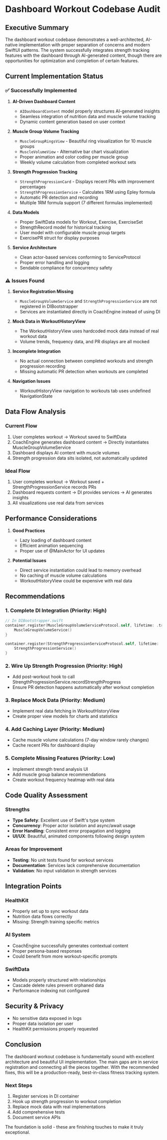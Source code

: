 # Dashboard Workout Codebase Audit

## Executive Summary

The dashboard workout codebase demonstrates a well-architected, AI-native implementation with proper separation of concerns and modern SwiftUI patterns. The system successfully integrates strength tracking features with the dashboard through AI-generated content, though there are opportunities for optimization and completion of certain features.

## Current Implementation Status

### ✅ Successfully Implemented

1. **AI-Driven Dashboard Content**
   - `AIDashboardContent` model properly structures AI-generated insights
   - Seamless integration of nutrition data and muscle volume tracking
   - Dynamic content generation based on user context

2. **Muscle Group Volume Tracking**
   - `MuscleGroupRingsView` - Beautiful ring visualization for 10 muscle groups
   - `MuscleVolumeView` - Alternative bar chart visualization
   - Proper animation and color coding per muscle group
   - Weekly volume calculation from completed workout sets

3. **Strength Progression Tracking**
   - `StrengthProgressionCard` - Displays recent PRs with improvement percentages
   - `StrengthProgressionService` - Calculates 1RM using Epley formula
   - Automatic PR detection and recording
   - Multiple 1RM formula support (7 different formulas implemented)

4. **Data Models**
   - Proper SwiftData models for Workout, Exercise, ExerciseSet
   - StrengthRecord model for historical tracking
   - User model with configurable muscle group targets
   - ExercisePR struct for display purposes

5. **Service Architecture**
   - Clean actor-based services conforming to ServiceProtocol
   - Proper error handling and logging
   - Sendable compliance for concurrency safety

### ⚠️ Issues Found

1. **Service Registration Missing**
   - `MuscleGroupVolumeService` and `StrengthProgressionService` are not registered in DIBootstrapper
   - Services are instantiated directly in CoachEngine instead of using DI

2. **Mock Data in WorkoutHistoryView**
   - The WorkoutHistoryView uses hardcoded mock data instead of real workout data
   - Volume trends, frequency data, and PR displays are all mocked

3. **Incomplete Integration**
   - No actual connection between completed workouts and strength progression recording
   - Missing automatic PR detection when workouts are completed

4. **Navigation Issues**
   - WorkoutHistoryView navigation to workouts tab uses undefined NavigationState

## Data Flow Analysis

### Current Flow
1. User completes workout → Workout saved to SwiftData
2. CoachEngine generates dashboard content → Directly instantiates MuscleGroupVolumeService
3. Dashboard displays AI content with muscle volumes
4. Strength progression data sits isolated, not automatically updated

### Ideal Flow
1. User completes workout → Workout saved + StrengthProgressionService records PRs
2. Dashboard requests content → DI provides services → AI generates insights
3. All visualizations use real data from services

## Performance Considerations

1. **Good Practices**
   - Lazy loading of dashboard content
   - Efficient animation sequencing
   - Proper use of @MainActor for UI updates

2. **Potential Issues**
   - Direct service instantiation could lead to memory overhead
   - No caching of muscle volume calculations
   - WorkoutHistoryView could be expensive with real data

## Recommendations

### 1. **Complete DI Integration** (Priority: High)
```swift
// In DIBootstrapper.swift
container.register(MuscleGroupVolumeServiceProtocol.self, lifetime: .transient) { _ in
    MuscleGroupVolumeService()
}

container.register(StrengthProgressionServiceProtocol.self, lifetime: .transient) { _ in
    StrengthProgressionService()
}
```

### 2. **Wire Up Strength Progression** (Priority: High)
- Add post-workout hook to call StrengthProgressionService.recordStrengthProgress
- Ensure PR detection happens automatically after workout completion

### 3. **Replace Mock Data** (Priority: Medium)
- Implement real data fetching in WorkoutHistoryView
- Create proper view models for charts and statistics

### 4. **Add Caching Layer** (Priority: Medium)
- Cache muscle volume calculations (7-day window rarely changes)
- Cache recent PRs for dashboard display

### 5. **Complete Missing Features** (Priority: Low)
- Implement strength trend analysis UI
- Add muscle group balance recommendations
- Create workout frequency heatmap with real data

## Code Quality Assessment

### Strengths
- **Type Safety**: Excellent use of Swift's type system
- **Concurrency**: Proper actor isolation and async/await usage
- **Error Handling**: Consistent error propagation and logging
- **UI/UX**: Beautiful, animated components following design system

### Areas for Improvement
- **Testing**: No unit tests found for workout services
- **Documentation**: Services lack comprehensive documentation
- **Validation**: No input validation in strength services

## Integration Points

### HealthKit
- Properly set up to sync workout data
- Nutrition data flows correctly
- Missing: Strength training specific metrics

### AI System
- CoachEngine successfully generates contextual content
- Proper persona-based responses
- Could benefit from more workout-specific prompts

### SwiftData
- Models properly structured with relationships
- Cascade delete rules prevent orphaned data
- Performance indexing not configured

## Security & Privacy
- No sensitive data exposed in logs
- Proper data isolation per user
- HealthKit permissions properly requested

## Conclusion

The dashboard workout codebase is fundamentally sound with excellent architecture and beautiful UI implementation. The main gaps are in service registration and connecting all the pieces together. With the recommended fixes, this will be a production-ready, best-in-class fitness tracking system.

### Next Steps
1. Register services in DI container
2. Hook up strength progression to workout completion
3. Replace mock data with real implementations
4. Add comprehensive tests
5. Document service APIs

The foundation is solid - these are finishing touches to make it truly exceptional.